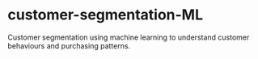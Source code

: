 # customer-segmentation-ML
Customer segmentation using machine learning to understand customer behaviours and purchasing patterns.
